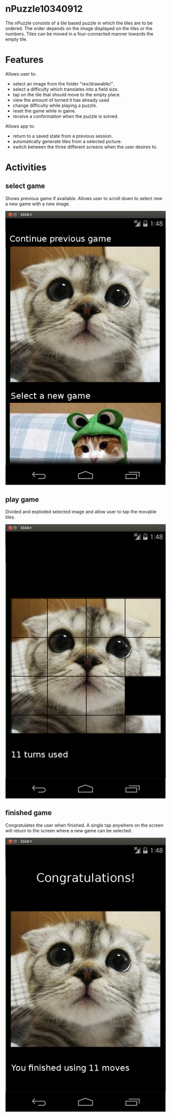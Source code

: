 nPuzzle10340912
===

The nPuzzle consists of a tile based puzzle in which the tiles are to be ordered. The order depends
on the image displayed on the tiles or the numbers. Tiles can be moved in a four-connected manner towards
the empty tile.

Features
===

Allows user to:

- select an image from the folder "res/drawable/".
- select a difficulty which translates into a field size.
- tap on the tile that should move to the empty place.
- view the amount of turned it has already used
- change difficulty while playing a puzzle.
- reset the game while in game.
- receive a conformation when the puzzle is solved.

Allows app to:

- return to a saved state from a previous session.
- automatically generate tiles from a selected picture.
- switch between the three different screens when the user desires to.

Activities
===

## select game

Shows previous game if available. Allows user to scroll down to select new a new game with a new image.

![](doc/images/ImageSelect.png)


## play game

Divided and exploded selected image and allow user to tap the movable tiles.

![](doc/images/playGame.png)


## finished game

Congratulates the user when finished. A single tap anywhere on the screen will return to the screen
where a new game can be selected.

![](doc/images/finishedGame.png)